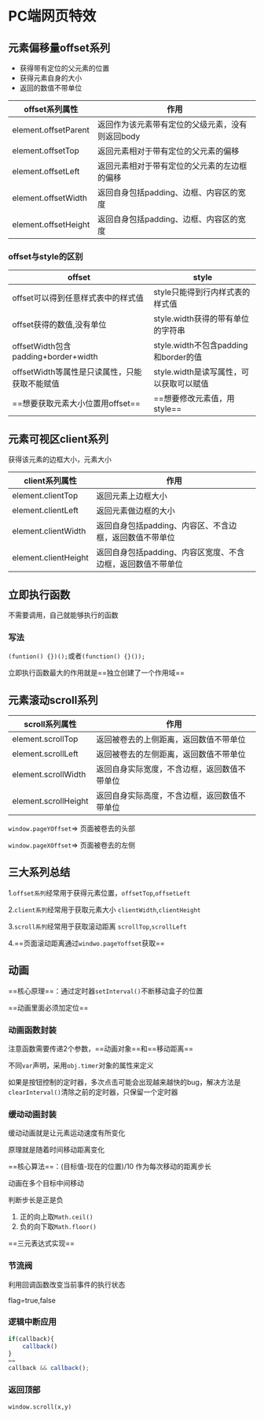 # PC端网页特效

## 元素偏移量offset系列

* 获得带有定位的父元素的位置
* 获得元素自身的大小
* 返回的数值不带单位

| offset系列属性       | 作用                                             |
| -------------------- | ------------------------------------------------ |
| element.offsetParent | 返回作为该元素带有定位的父级元素，没有则返回body |
| element.offsetTop    | 返回元素相对于带有定位的父元素的偏移             |
| element.offsetLeft   | 返回元素相对于带有定位的父元素的左边框的偏移     |
| element.offsetWidth  | 返回自身包括padding、边框、内容区的宽度          |
| element.offsetHeight | 返回自身包括padding、边框、内容区的宽度          |

### offset与style的区别

| offset                                        | style                                   |
| --------------------------------------------- | --------------------------------------- |
| offset可以得到任意样式表中的样式值            | style只能得到行内样式表的样式值         |
| offset获得的数值,没有单位                     | style.width获得的带有单位的字符串       |
| offsetWidth包含padding+border+width           | style.width不包含padding和border的值    |
| offsetWidth等属性是只读属性，只能获取不能赋值 | style.width是读写属性，可以获取可以赋值 |
| ==想要获取元素大小位置用offset==              | ==想要修改元素值，用style==             |



## 元素可视区client系列

获得该元素的边框大小，元素大小

| client系列属性       | 作用                                                        |
| -------------------- | ----------------------------------------------------------- |
| element.clientTop    | 返回元素上边框大小                                          |
| element.clientLeft   | 返回元素做边框的大小                                        |
| element.clientWidth  | 返回自身包括padding、内容区、不含边框，返回数值不带单位     |
| element.clientHeight | 返回自身包括padding、内容区宽度、不含边框，返回数值不带单位 |

 ## 立即执行函数

不需要调用，自己就能够执行的函数



### 写法

`(funtion() {})();`或者`(function() {}());`



立即执行函数最大的作用就是==独立创建了一个作用域==

## 元素滚动scroll系列

| scroll系列属性       | 作用                                         |
| -------------------- | -------------------------------------------- |
| element.scrollTop    | 返回被卷去的上侧距离，返回数值不带单位       |
| element.scrollLeft   | 返回被卷去的左侧距离，返回数值不带单位       |
| element.scrollWidth  | 返回自身实际宽度，不含边框，返回数值不带单位 |
| element.scrollHeight | 返回自身实际高度，不含边框，返回数值不带单位 |





`window.pageYOffset`=>  页面被卷去的头部

`window.pageXOffset`=> 页面被卷去的左侧

## 三大系列总结

1.`offset系列`经常用于获得元素位置，`offsetTop`,`offsetLeft`

2.`client系列`经常用于获取元素大小 `clientWidth`,`clientHeight`

3.`scroll系列`经常用于获取滚动距离 `scrollTop`,`scrollLeft`

4.==页面滚动距离通过`windwo.pageYoffset`获取==

## 动画

==核心原理==：通过定时器`setInterval()`不断移动盒子的位置

==动画里面必须加定位==

### 动画函数封装

注意函数需要传递2个参数，==动画对象==和==移动距离==



不同`var`声明，采用`obj.timer`对象的属性来定义



如果是按钮控制的定时器，多次点击可能会出现越来越快的bug，解决方法是`clearInterval()`清除之前的定时器，只保留一个定时器



### 缓动动画封装

缓动动画就是让元素运动速度有所变化

原理就是随着时间移动距离变化

==核心算法==：(目标值-现在的位置)/10 作为每次移动的距离步长



动画在多个目标中间移动

判断步长是正是负

1. 正的向上取`Math.ceil()`
2. 负的向下取`Math.floor()`

==三元表达式实现==







### 节流阀

利用回调函数改变当前事件的执行状态

flag=true,false



### 逻辑中断应用



```js
if(callback){
    callback()
}
==
callback && callback();
```



### 返回顶部

`window.scroll(x,y)`

